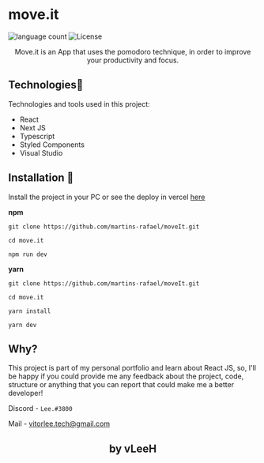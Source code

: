 <h1>move.it</h1>
<p>
  <img alt="language count" src="https://img.shields.io/github/languages/count/vLeeH/move.it?color=6E40C9&style=flat-square"> <img alt="License"         src="https://img.shields.io/badge/license-MIT-6E40C9?style=flat-square">
</p>

<p align="center">Move.it is an App that uses the pomodoro technique, in order to improve your productivity and focus.</p>

## Technologies🔧 
Technologies and tools used in this project:
- React
- Next JS
- Typescript
- Styled Components
- Visual Studio  


## Installation 📁
Install the project in your PC or see the deploy in vercel <a href="https://nlw-4moveit.vercel.app/">here</a>

**npm**
```
git clone https://github.com/martins-rafael/moveIt.git 

cd move.it

npm run dev 
```

**yarn**
```
git clone https://github.com/martins-rafael/moveIt.git 

cd move.it

yarn install 

yarn dev
```

## Why? 

This project is part of my personal portfolio and learn about React JS, so, I'll be happy if you could provide me any feedback about the project, code, structure or anything that you can report that could make me a better developer!

Discord - `Lee.#3800`

Mail - <a>vitorlee.tech@gmail.com</a>

<h2 align="center">by vLeeH</h2> 
